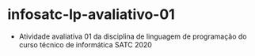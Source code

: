 # infosatc-lp-avaliativo-01
* Atividade avaliativa 01 da disciplina de linguagem de programação do curso técnico de informática SATC 2020

